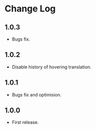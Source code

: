 # Change Log

## 1.0.3
- Bugs fix.

## 1.0.2
- Disable history of hovering translation.

## 1.0.1
- Bugs fix and optimision.

## 1.0.0
- First release.